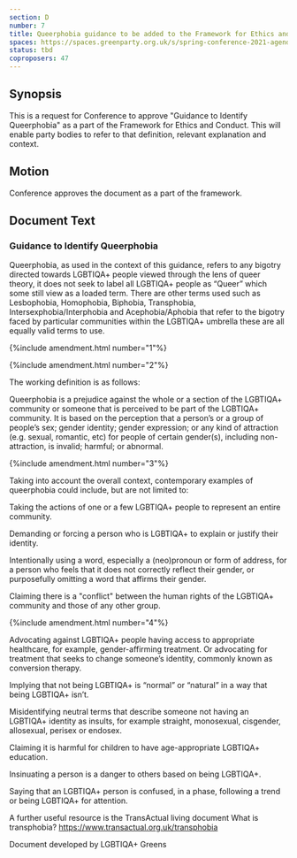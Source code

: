 ```yaml
---
section: D
number: 7
title: Queerphobia guidance to be added to the Framework for Ethics and Conduct
spaces: https://spaces.greenparty.org.uk/s/spring-conference-2021-agenda-forum2/?contentId=78491
status: tbd
coproposers: 47
---
```

## Synopsis

This is a request for Conference to approve "Guidance to Identify Queerphobia" as a part of the Framework for Ethics and Conduct. This will enable party bodies to refer to that definition, relevant explanation and context.

## Motion

Conference approves the document as a part of the framework.

## Document Text

### Guidance to Identify Queerphobia

Queerphobia, as used in the context of this guidance, refers to any bigotry directed towards LGBTIQA+ people viewed through the lens of queer theory, it does not seek to label all LGBTIQA+ people as “Queer” which some still view as a loaded term. There are other terms used such as Lesbophobia, Homophobia, Biphobia, Transphobia, Intersexphobia/Interphobia and Acephobia/Aphobia that refer to the bigotry faced by particular communities within the LGBTIQA+ umbrella these are all equally valid terms to use.

{%include amendment.html number="1"%}

{%include amendment.html number="2"%}

The working definition is as follows:

Queerphobia is a prejudice against the whole or a section of the LGBTIQA+ community or someone that is perceived to be part of the LGBTIQA+ community. It is based on the perception that a person’s or a group of people’s sex; gender identity; gender expression; or any kind of attraction (e.g. sexual, romantic, etc) for people of certain gender(s), including non-attraction, is invalid; harmful; or abnormal.

{%include amendment.html number="3"%}

Taking into account the overall context, contemporary examples of queerphobia could include, but are not limited to:

Taking the actions of one or a few LGBTIQA+ people to represent an entire community.

Demanding or forcing a person who is LGBTIQA+ to explain or justify their identity.

Intentionally using a word, especially a (neo)pronoun or form of address, for a person who feels that it does not correctly reflect their gender, or purposefully omitting a word that affirms their gender.

Claiming there is a "conflict" between the human rights of the LGBTIQA+ community and those of any other group.

{%include amendment.html number="4"%}

Advocating against LGBTIQA+ people having access to appropriate healthcare, for example, gender-affirming treatment. Or advocating for treatment that seeks to change someone’s identity, commonly known as conversion therapy.

Implying that not being LGBTIQA+ is “normal” or “natural” in a way that being LGBTIQA+ isn’t.

Misidentifying neutral terms that describe someone not having an LGBTIQA+ identity as insults, for example straight, monosexual, cisgender, allosexual, perisex or endosex.

Claiming it is harmful for children to have age-appropriate LGBTIQA+ education.

Insinuating a person is a danger to others based on being LGBTIQA+.

Saying that an LGBTIQA+ person is confused, in a phase, following a trend or being LGBTIQA+ for attention.

A further useful resource is the TransActual living document What is transphobia?
https://www.transactual.org.uk/transphobia

Document developed by LGBTIQA+ Greens
